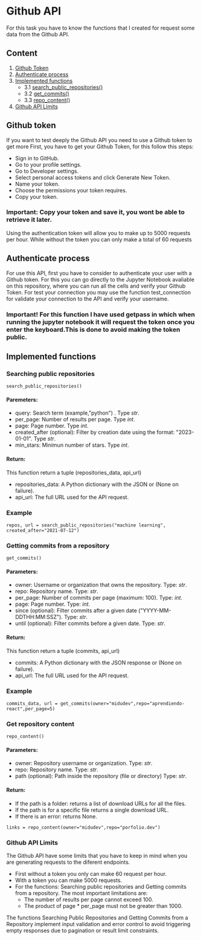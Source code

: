 # Github API 
For this task you have to know the functions that I created for request some data from the Github API.
## Content
1. [Github Token](#id1)
2. [Authenticate process](#id2)
3. [Implemented functions](#id3) 
    - 3.1 [search_public_repositories()](#search_public_repositories)
    - 3.2 [get_commits()](#get_commits)
    - 3.3 [repo_content()](#repo_content)
4. [Github API Limits](#id4)

<a id='id1'></a>

## Github token
If you want to test deeply the Github API you need to use a Github token to get more First, you have to get your Github Token, for this follow this steps:
* Sign in to GitHub.
* Go to your profile settings.
* Go to Developer settings.
* Select personal access tokens and click Generate New Token.
* Name your token.
* Choose the permissions your token requires.
* Copy your token. 
### Important: Copy your token and save it, you wont be able to retrieve it later.

Using the authentication token will allow you to make up to 5000 requests per hour. While without the token you can only make a total of 60 requests


<a id='id2'></a>

## Authenticate process
For use this API, first you have to consider to authenticate your user with a Github token.
For this you can go directly to the Jupyter Notebook avaliable on this repository, where you can run all the cells and verify your Github Token. For test your connection you may use the function test_connection for validate your connection to the API and verify your username.
### Important! For this function I have used getpass in which when running the jupyter notebook it will request the token once you enter the keyboard.This is done to avoid making the token public.

<a id='id3'></a>

## Implemented functions

<a id='search_public_repositories'></a>

### Searching public repositories 
```
search_public_repositories()
```
#### Paremeters:
* query: Search term (example,"python") . Type *str*.
* per_page: Number of results per page. Type *int*.
* page: Page number. Type *int*.
* created_after (optional): Filter by creation date using the format: "2023-01-01". Type *str*.
* min_stars: Minimun number of stars. Type *int*.

#### Return:
This function return a tuple (repositories_data, api_url)
* repositories_data: A Python dictionary with the JSON or (None on failure).
* api_url: The full URL used for the API request.

### Example
```
repos, url = search_public_repositories("machine learning", created_after="2021-07-12")
```
<a id='get_commits'></a>

### Getting commits from a repository

```
get_commits()
```

#### Parameters:
* owner: Username or organization that owns the repository. Type: *str*.
* repo: Repository name. Type: *str*.
* per_page: Number of commits per page (maximum: 100). Type: *int*.
* page: Page number. Type: *int*.
* since (optional): Filter commits after a given date ("YYYY-MM-DDTHH:MM:SSZ"). Type: *str*.
* until (optional): Filter commits before a given date. Type: *str*.
#### Return:
This function return a tuple (commits, api_url)
* commits: A Python dictionary with the JSON response or (None on failure).
* api_url: The full URL used for the API request.
### Example
```
commits_data, url = get_commits(owner="midudev",repo="aprendiendo-react",per_page=5)
```
<a id='repo_content'></a>

### Get repository content

```
repo_content()
```
#### Parameters:
* owner: Repository username or organization. Type: *str*.
* repo: Repository name. Type: *str*.
* path (optional): Path inside the repository (file or directory) Type: *str*.

#### Return:
* If the path is a folder: returns a list of download URLs for all the files.
* If the path is for a specific file returns a single download URL.
* If there is an error: returns None.

```
links = repo_content(owner="midudev",repo="porfolio.dev")
```

<a id='id4'></a>

### Github API Limits
The Github API have some limits that you have to keep in mind when you are generating requests to the diferent endpoints. 

* First without a token you only can make 60 request per hour.
* With a token you can make 5000 requests.
* For the functions: Searching public repositories and Getting commits from a repository. The most important limitations are:
    * The number of results per page cannot exceed 100.
    * The product of page * per_page must not be greater than 1000.

The functions Searching Public Repositories and Getting Commits from a Repository implement input validation and error control to avoid triggering empty responses due to pagination or result limit constraints.